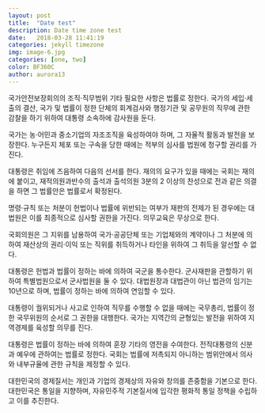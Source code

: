 ```yaml
---
layout: post
title:  "Date test"
description: Date time zone test
date:   2018-03-28 11:41:19
categories: jekyll timezone
img: image-6.jpg
categories: [one, two]
color: BF360C
author: aurora13
---
```




국가안전보장회의의 조직·직무범위 기타 필요한 사항은 법률로 정한다. 국가의 세입·세출의 결산, 국가 및 법률이 정한 단체의 회계검사와 행정기관 및 공무원의 직무에 관한 감찰을 하기 위하여 대통령 소속하에 감사원을 둔다.

국가는 농·어민과 중소기업의 자조조직을 육성하여야 하며, 그 자율적 활동과 발전을 보장한다. 누구든지 체포 또는 구속을 당한 때에는 적부의 심사를 법원에 청구할 권리를 가진다.

대통령은 취임에 즈음하여 다음의 선서를 한다. 재의의 요구가 있을 때에는 국회는 재의에 붙이고, 재적의원과반수의 출석과 출석의원 3분의 2 이상의 찬성으로 전과 같은 의결을 하면 그 법률안은 법률로서 확정된다.

명령·규칙 또는 처분이 헌법이나 법률에 위반되는 여부가 재판의 전제가 된 경우에는 대법원은 이를 최종적으로 심사할 권한을 가진다. 의무교육은 무상으로 한다.

국회의원은 그 지위를 남용하여 국가·공공단체 또는 기업체와의 계약이나 그 처분에 의하여 재산상의 권리·이익 또는 직위를 취득하거나 타인을 위하여 그 취득을 알선할 수 없다.

대통령은 헌법과 법률이 정하는 바에 의하여 국군을 통수한다. 군사재판을 관할하기 위하여 특별법원으로서 군사법원을 둘 수 있다. 대법원장과 대법관이 아닌 법관의 임기는 10년으로 하며, 법률이 정하는 바에 의하여 연임할 수 있다.

대통령이 궐위되거나 사고로 인하여 직무를 수행할 수 없을 때에는 국무총리, 법률이 정한 국무위원의 순서로 그 권한을 대행한다. 국가는 지역간의 균형있는 발전을 위하여 지역경제를 육성할 의무를 진다.

대통령은 법률이 정하는 바에 의하여 훈장 기타의 영전을 수여한다. 전직대통령의 신분과 예우에 관하여는 법률로 정한다. 국회는 법률에 저촉되지 아니하는 범위안에서 의사와 내부규율에 관한 규칙을 제정할 수 있다.

대한민국의 경제질서는 개인과 기업의 경제상의 자유와 창의를 존중함을 기본으로 한다. 대한민국은 통일을 지향하며, 자유민주적 기본질서에 입각한 평화적 통일 정책을 수립하고 이를 추진한다.
